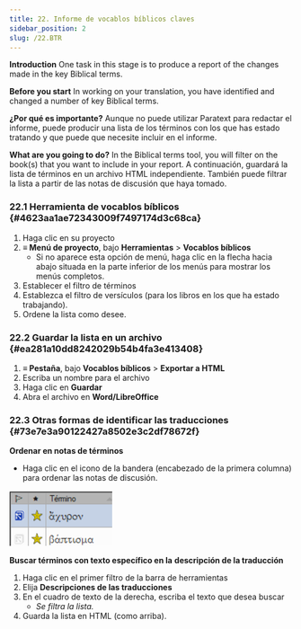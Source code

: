 ```yaml
---
title: 22. Informe de vocablos bíblicos claves
sidebar_position: 2
slug: /22.BTR
---
```




**Introduction** One task in this stage is to produce a report of the changes made in the key Biblical terms.


**Before you start** In working on your translation, you have identified and changed a number of key Biblical terms.


**¿Por qué es importante?** Aunque no puede utilizar Paratext para redactar el informe, puede producir una lista de los términos con los que has estado tratando y que puede que necesite incluir en el informe.


**What are you going to do?** In the Biblical terms tool, you will filter on the book(s) that you want to include in your report. A continuación, guardará la lista de términos en un archivo HTML independiente. También puede filtrar la lista a partir de las notas de discusión que haya tomado.


### 22.1 Herramienta de vocablos bíblicos {#4623aa1ae72343009f7497174d3c68ca}

1. Haga clic en su proyecto
2. **≡ Menú de proyecto**, bajo **Herramientas** &gt; **Vocablos bíblicos**
    - Si no aparece esta opción de menú, haga clic en la flecha hacia abajo situada en la parte inferior de los menús para mostrar los menús completos.
3. Establecer el filtro de términos
4. Establezca el filtro de versículos (para los libros en los que ha estado trabajando).
5. Ordene la lista como desee.

### 22.2 Guardar la lista en un archivo {#ea281a10dd8242029b54b4fa3e413408}

1. **≡ Pestaña**, bajo **Vocablos bíblicos** &gt; **Exportar a HTML**
2. Escriba un nombre para el archivo
3. Haga clic en **Guardar**
4. Abra el archivo en **Word/LibreOffice**

### 22.3 Otras formas de identificar las traducciones {#73e7e3a90122427a8502e3c2df78672f}


**Ordenar en notas de términos**


<div class='notion-row'>
<div class='notion-column' style={{width: 'calc((100% - (min(32px, 4vw) * 1)) * 0.5000000000000001)'}}>

- Haga clic en el icono de la bandera (encabezado de la primera columna) para ordenar las notas de discusión.

</div><div className='notion-spacer'></div>

<div class='notion-column' style={{width: 'calc((100% - (min(32px, 4vw) * 1)) * 0.5)'}}>


![](./1771072437.png)


</div><div className='notion-spacer'></div>
</div>

**Buscar términos con texto específico en la** **descripción de la traducción**

1. Haga clic en el primer filtro de la barra de herramientas
2. Elija **Descripciones de las traducciones**
3. En el cuadro de texto de la derecha, escriba el texto que desea buscar
    - _Se filtra la lista._
4. Guarda la lista en HTML (como arriba).
